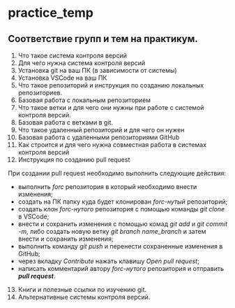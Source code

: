 # practice_temp

## Соответствие групп и тем на практикум.

1. Что такое система контроля версий
2. Для чего нужна система контроля версий
3. Установка git на ваш ПК (в зависимости от системы)
4. Установка VSCode на ваш ПК
5. Что такое репозиторий и инструкция по созданию локальных репозиториев.
6. Базовая работа с локальным репозиторием
7. Что такое ветки и для чего они нужны при работе с системой контроля версий.
8. Базовая работа с ветками в git.
9. Что такое удаленный репозиторий и для чего он нужен
10. Базовая работа с удаленными репозиториями GitHub
11. Как строится и для чего нужна совместная работа в системах контроля версий
12. Инструкция по созданию pull request

При создании pull request необходимо выполнить следующие действия:

* выполнить *forc* репозитория в который необходимо внести изменения;
* создать на ПК папку куда будет клонирован *forc-нутый* репозиторий;
* создать клон *forc-нутого* репозитория с помощью команды *git clone* в VSCode;
* внести и сохранить изменения с помощью комад *git add* и *git commit -m*, либо создать новую ветку *git branch name_branch* и затем внести и сохранить изменения;
* выполнить команду *git push* и перенести сохраненные изменения в GitHub;
* через вкладку *Contribute* нажать клавишу *Open pull request*;
* написать комментарий автору *forc-нутого* репозитория и отправить _**pull request**_.

13. Книги и полезные ссылки по изучению git.
14. Альтернативные системы контроля версий.
